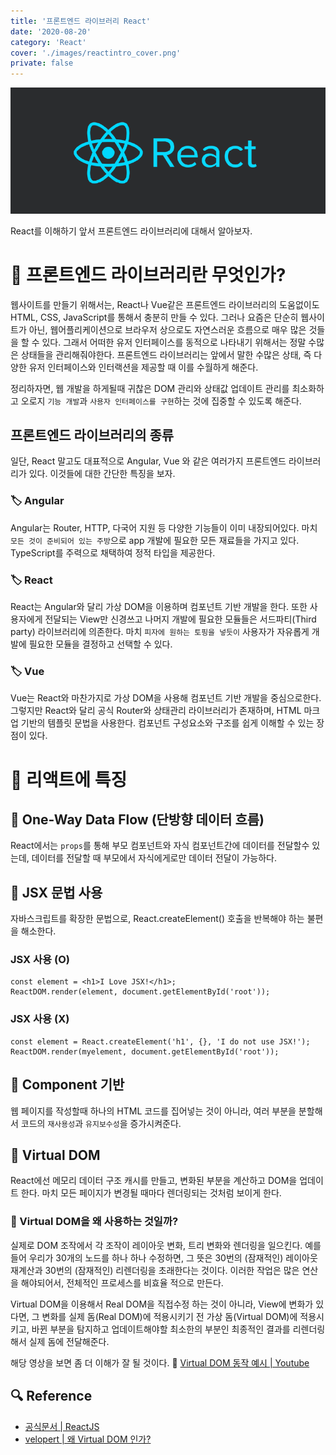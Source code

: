 ```yaml
---
title: '프론트엔드 라이브러리 React'
date: '2020-08-20'
category: 'React'
cover: './images/reactintro_cover.png'
private: false
---
```


<center><img src="./images/reactintro_1.png" alt="reactintro_1"/></center>

React를 이해하기 앞서 프론트엔드 라이브러리에 대해서 알아보자.

# 🍪 프론트엔드 라이브러리란 무엇인가?

웹사이트를 만들기 위해서는, React나 Vue같은 프론트엔드 라이브러리의 도움없이도 HTML, CSS, JavaScript를 통해서 충분히 만들 수 있다. 그러나 요즘은 단순히 웹사이트가 아닌, 웹어플리케이션으로 브라우저 상으로도 자연스러운 흐름으로 매우 많은 것들을 할 수 있다. 그래서 어떠한 유저 인터페이스를 동적으로 나타내기 위해서는 정말 수많은 상태들을 관리해줘야한다. 프론트엔드 라이브러리는 앞에서 말한 수많은 상태, 즉 다양한 유저 인터페이스와 인터랙션을 제공할 때 이를 수월하게 해준다.

정리하자면, 웹 개발을 하게될때 귀찮은 DOM 관리와 상태값 업데이트 관리를 최소화하고 오로지 `기능 개발`과 `사용자 인터페이스를 구현`하는 것에 집중할 수 있도록 해준다.

## 프론트엔드 라이브러리의 종류

일단, React 말고도 대표적으로 Angular, Vue 와 같은 여러가지 프론트엔드 라이브러리가 있다. 이것들에 대한 간단한 특징을 보자.

### 🏷 Angular

Angular는 Router, HTTP, 다국어 지원 등 다양한 기능들이 이미 내장되어있다. 마치 `모든 것이 준비되어 있는 주방`으로 app 개발에 필요한 모든 재료들을 가지고 있다. TypeScript를 주력으로 채택하여 정적 타입을 제공한다.

### 🏷 React

React는 Angular와 달리 가상 DOM을 이용하며 컴포넌트 기반 개발을 한다. 또한 사용자에게 전달되는 View만 신경쓰고 나머지 개발에 필요한 모듈들은 서드파티(Third party) 라이브러리에 의존한다. 마치 `피자에 원하는 토핑을 넣듯이` 사용자가 자유롭게 개발에 필요한 모듈을 결정하고 선택할 수 있다.

### 🏷 Vue

Vue는 React와 마찬가지로 가상 DOM을 사용해 컴포넌트 기반 개발을 중심으로한다. 그렇지만 React와 달리 공식 Router와 상태관리 라이브러리가 존재하며, HTML 마크업 기반의 템플릿 문법을 사용한다. 컴포넌트 구성요소와 구조를 쉽게 이해할 수 있는 장점이 있다.

# 🍪 리액트에 특징

## 📖 One-Way Data Flow (단방향 데이터 흐름)

React에서는 `props`를 통해 부모 컴포넌트와 자식 컴포넌트간에 데이터를 전달할수 있는데, 데이터를 전달할 때 부모에서 자식에게로만 데이터 전달이 가능하다.

## 📖 JSX 문법 사용

자바스크립트를 확장한 문법으로, React.createElement() 호출을 반복해야 하는 불편을 해소한다.

### JSX 사용 (O)

```
const element = <h1>I Love JSX!</h1>;
ReactDOM.render(element, document.getElementById('root'));
```

### JSX 사용 (X)

```
const element = React.createElement('h1', {}, 'I do not use JSX!');
ReactDOM.render(myelement, document.getElementById('root'));
```

## 📖 Component 기반

웹 페이지를 작성할때 하나의 HTML 코드를 집어넣는 것이 아니라, 여러 부분을 분할해서 코드의 `재사용성`과 `유지보수성`을 증가시켜준다.

## 📖 Virtual DOM

React에선 메모리 데이터 구조 캐시를 만들고, 변화된 부분을 계산하고 DOM을 업데이트 한다. 마치 모든 페이지가 변경될 때마다 렌더링되는 것처럼 보이게 한다.

### 🤔 Virtual DOM을 왜 사용하는 것일까?

실제로 DOM 조작에서 각 조작이 레이아웃 변화, 트리 변화와 렌더링을 일으킨다. 예를 들어 우리가 30개의 노드를 하나 하나 수정하면, 그 뜻은 30번의 (잠재적인) 레이아웃 재계산과 30번의 (잠재적인) 리렌더링을 초래한다는 것이다. 이러한 작업은 많은 연산을 해야되어서, 전체적인 프로세스를 비효율 적으로 만든다.

Virtual DOM을 이용해서 Real DOM을 직접수정 하는 것이 아니라, View에 변화가 있다면, 그 변화를 실제 돔(Real DOM)에 적용시키기 전 가상 돔(Virtual DOM)에 적용시키고, 바뀐 부분을 탐지하고 업데이트해야할 최소한의 부분인 최종적인 결과를 리렌더링해서 실제 돔에 전달해준다.

해당 영상을 보면 좀 더 이해가 잘 될 것이다. 🎥 [Virtual DOM 동작 예시 | Youtube](https://www.youtube.com/watch?v=muc2ZF0QIO4&feature=youtu.be)

## 🔍 Reference

- [공식문서 | ReactJS](https://ko.reactjs.org/docs/)
- [velopert | 왜 Virtual DOM 인가?](https://velopert.com/3236)
